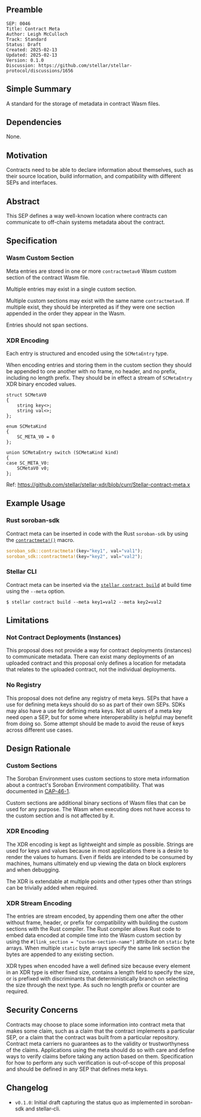 ## Preamble

```
SEP: 0046
Title: Contract Meta
Author: Leigh McCulloch
Track: Standard
Status: Draft
Created: 2025-02-13
Updated: 2025-02-13
Version: 0.1.0
Discussion: https://github.com/stellar/stellar-protocol/discussions/1656
```

## Simple Summary

A standard for the storage of metadata in contract Wasm files.

## Dependencies

None.

## Motivation

Contracts need to be able to declare information about themselves, such as their source location, build information, and
compatibility with different SEPs and interfaces.

## Abstract

This SEP defines a way well-known location where contracts can communicate to off-chain systems metadata about the
contract.

## Specification

### Wasm Custom Section

Meta entries are stored in one or more `contractmetav0` Wasm custom section of the contract Wasm file.

Multiple entries may exist in a single custom section.

Multiple custom sections may exist with the same name `contractmetav0`. If multiple exist, they should be interpreted as
if they were one section appended in the order they appear in the Wasm.

Entries should not span sections.

### XDR Encoding

Each entry is structured and encoded using the `SCMetaEntry` type.

When encoding entries and storing them in the custom section they should be appended to one another with no frame, no
header, and no prefix, including no length prefix. They should be in effect a stream of `SCMetaEntry` XDR binary encoded
values.

```
struct SCMetaV0
{
    string key<>;
    string val<>;
};

enum SCMetaKind
{
    SC_META_V0 = 0
};

union SCMetaEntry switch (SCMetaKind kind)
{
case SC_META_V0:
    SCMetaV0 v0;
};
```

Ref: https://github.com/stellar/stellar-xdr/blob/curr/Stellar-contract-meta.x

## Example Usage

### Rust soroban-sdk

Contract meta can be inserted in code with the Rust `soroban-sdk` by using the [`contractmeta!()`] macro.

```rust
soroban_sdk::contractmeta!(key="key1", val="val1");
soroban_sdk::contractmeta!(key="key2", val="val2");
```

[`contractmeta!()`]: https://docs.rs/soroban-sdk/latest/soroban_sdk/macro.contractmeta.html

### Stellar CLI

Contract meta can be inserted via the [`stellar contract build`] at build time using the `--meta` option.

```
$ stellar contract build --meta key1=val2 --meta key2=val2
```

[`stellar contract build`]:
  https://developers.stellar.org/docs/tools/developer-tools/cli/stellar-cli#stellar-contract-build

## Limitations

### Not Contract Deployments (Instances)

This proposal does not provide a way for contract deployments (instances) to communicate metadata. There can exist many
deployments of an uploaded contract and this proposal only defines a location for metadata that relates to the uploaded
contract, not the individual deployments.

### No Registry

This proposal does not define any registry of meta keys. SEPs that have a use for defining meta keys should do so as
part of their own SEPs. SDKs may also have a use for defining meta keys. Not all users of a meta key need open a SEP,
but for some where interoperability is helpful may benefit from doing so. Some attempt should be made to avoid the reuse
of keys across different use cases.

## Design Rationale

### Custom Sections

The Soroban Environment uses custom sections to store meta information about a contract's Soroban Environment
compatibility. That was documented in [CAP-46-1].

Custom sections are additional binary sections of Wasm files that can be used for any purpose. The Wasm when executing
does not have access to the custom section and is not affected by it.

[CAP-46-1]: ../core/cap-0046-01.md

### XDR Encoding

The XDR encoding is kept as lightweight and simple as possible. Strings are used for keys and values because in most
applications there is a desire to render the values to humans. Even if fields are intended to be consumed by machines,
humans ultimately end up viewing the data on block explorers and when debugging.

The XDR is extendable at multiple points and other types other than strings can be trivially added when required.

### XDR Stream Encoding

The entries are stream encoded, by appending them one after the other without frame, header, or prefix for compatibility
with building the custom sections with the Rust compiler. The Rust compiler allows Rust code to embed data encoded at
compile time into the Wasm custom section by using the `#[link_section = "custom-section-name"]` attribute on `static`
byte arrays. When multiple `static` byte arrays specify the same link section the bytes are appended to any existing
section.

XDR types when encoded have a well defined size because every element in an XDR type is either fixed size, contains a
length field to specify the size, or is prefixed with discriminants that deterministically branch on selecting the size
through the next type. As such no length prefix or counter are required.

## Security Concerns

Contracts may choose to place some information into contract meta that makes some claim, such as a claim that the
contract implements a particular SEP, or a claim that the contract was built from a particular repository. Contract meta
carriers no guarantees as to the validity or trustworthyness of the claims. Applications using the meta should do so
with care and define ways to verify claims before taking any action based on them. Specification for how to perform any
such verification is out-of-scope of this proposal and should be defined in any SEP that defines meta keys.

## Changelog

- `v0.1.0`: Initial draft capturing the status quo as implemented in soroban-sdk and stellar-cli.
